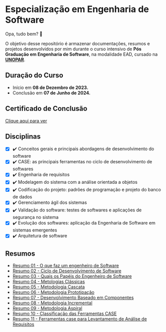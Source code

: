 # Especialização em Engenharia de Software 
Opa, tudo bem? 🙂

O objetivo desse repositório é armazenar documentações, resumos e projetos desenvolvidos por mim durante o curso intensivo de **Pós Graduação em Engenharia de Software**, na modalidade EAD, cursado na [**UNOPAR**](https://www.unopar.com.br/).

## Duração do Curso
 - Início em **08 de Dezembro de 2023.**
 - Conclusão em **07 de Junho de 2024.**

## Certificado de Conclusão 
[Clique aqui para ver](https://kroton.platosedu.io/docs/visualizar/298.298.f6037b92534eaa7b2a6b2974d35354e0c835afc100c7431ad5c7ccffa155f711)

## Disciplinas 
- [x] ✔️ Conceitos gerais e principais abordagens de desenvolvimento do software
- [x] ✔️ CASE: as principais ferramentas no ciclo de desenvolvimento de softwares
- [x] ✔️ Engenharia de requisitos
- [x] ✔️ Modelagem do sistema com a análise orientada a objetos
- [x] ✔️ Codificação do projeto: padrões de programação e projeto do banco de dados
- [x] ✔️ Gerenciamento ágil dos sistemas
- [x] ✔️ Validação do software: testes de softwares e aplicações de segurança no sistema
- [x] ✔️ Evolução dos softwares: aplicação da Engenharia de Software em sistemas emergentes
- [x] ✔️ Arquitetura de software

## Resumos
- [Resumo 01 - O que faz um engenheiro de Software](https://github.com/BrunoRijo/Especializa-o-em-Engenharia-de-Software/blob/main/Resumos/Resumo%2001%20-%20O%20que%20faz%20um%20engenheiro%20de%20Software.md)
- [Resumo 02 - Ciclo de Desenvolvimento de Software](https://github.com/BrunoRijo/Especializa-o-em-Engenharia-de-Software/blob/main/Resumos/Resumo%2002%20-%20Ciclo%20de%20Desenvolvimento%20de%20Software.md)
- [Resumo 03 - Quais os Papéis do Engenheiro de Software](https://github.com/BrunoRijo/Especializa-o-em-Engenharia-de-Software/blob/main/Resumos/Resumo%2003%20-%20Quais%20os%20Pap%C3%A9is%20do%20Engenheiro%20de%20Software.md)
- [Resumo 04 - Metologias Clássicas](https://github.com/BrunoRijo/Especializa-o-em-Engenharia-de-Software/blob/main/Resumos/Resumo%2004%20-%20Metologias%20Classicas.md)
- [Resumo 05 - Metodologia Cascata](https://github.com/BrunoRijo/Especializa-o-em-Engenharia-de-Software/blob/main/Resumos/Resumo%2005%20-%20Metodologia%20Cascata.md)
- [Resumo 06 - Metodologia Prototipação](https://github.com/BrunoRijo/Especializa-o-em-Engenharia-de-Software/blob/main/Resumos/Resumo%2006%20-%20Metodologia%20Prototipa%C3%A7%C3%A3o.md)
- [Resumo 07 - Desenvolvimento Baseado em Componentes](https://github.com/BrunoRijo/Especializa-o-em-Engenharia-de-Software/blob/main/Resumos/Resumo%2007%20-%20Desenvolvimento%20Baseado%20em%20Componentes.md)
- [Resumo 08 - Metodologia Incremental](https://github.com/BrunoRijo/Especializa-o-em-Engenharia-de-Software/blob/main/Resumos/Resumo%2008%20-%20Metodologia%20Incremental.md)
- [Resumo 09 - Metodologia Aspiral](https://github.com/BrunoRijo/Especializa-o-em-Engenharia-de-Software/blob/main/Resumos/Resumo%2009%20-%20Modelo%20Aspiral.md)
- [Resumo 10 - Classificação das Ferramentas CASE](https://github.com/BrunoRijo/Especializa-o-em-Engenharia-de-Software/blob/main/Resumos/Resumo%2010%20-%20Classifica%C3%A7%C3%A3o%20das%20ferramentas%20CASE.md)
- [Resumo 11 - Ferramentas case para Levantamento de Análise de Requisitos](https://github.com/BrunoRijo/Especializa-o-em-Engenharia-de-Software/blob/main/Resumos/Resumo%2011%20-%20Ferramentas%20case%20para%20Levantamento%20de%20An%C3%A1lise%20de%20Requisitos.md)
